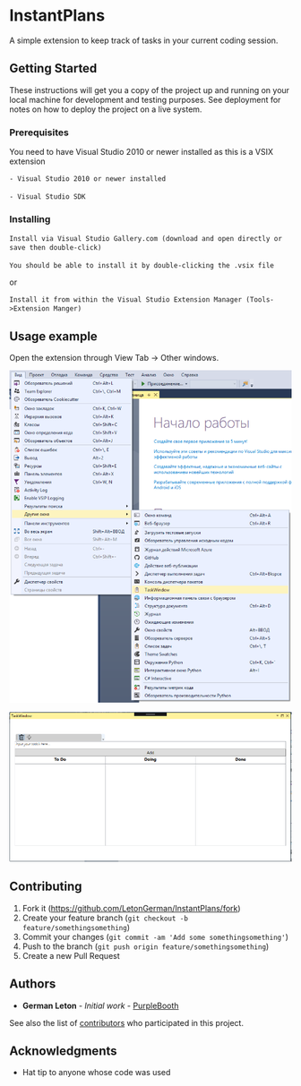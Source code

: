 # InstantPlans

A simple extension to keep track of tasks in your current coding session.

## Getting Started

These instructions will get you a copy of the project up and running on your local machine for development and testing purposes. See deployment for notes on how to deploy the project on a live system.

### Prerequisites

You need to have Visual Studio 2010 or newer installed as this is a VSIX extension

```
- Visual Studio 2010 or newer installed

- Visual Studio SDK
```

### Installing

```
Install via Visual Studio Gallery.com (download and open directly or save then double-click)

You should be able to install it by double-clicking the .vsix file
```

or

```
Install it from within the Visual Studio Extension Manager (Tools->Extension Manger)
```
## Usage example

Open the extension through View Tab -> Other windows.

![Opening-extension](InstantPlans/art/screenshot_1.png)

![Extension-interface](InstantPlans/art/screenshot_2.PNG)

## Contributing

1. Fork it (<https://github.com/LetonGerman/InstantPlans/fork>)
2. Create your feature branch (`git checkout -b feature/somethingsomething`)
3. Commit your changes (`git commit -am 'Add some somethingsomething'`)
4. Push to the branch (`git push origin feature/somethingsomething`)
5. Create a new Pull Request

## Authors

* **German Leton** - *Initial work* - [PurpleBooth](https://github.com/LetonGerman)

See also the list of [contributors](https://github.com/LetonGerman/InstantPlans/contributors) who participated in this project.


## Acknowledgments

* Hat tip to anyone whose code was used
